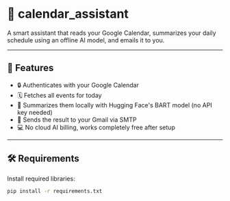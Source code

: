 # 📅 calendar_assistant

A smart assistant that reads your Google Calendar, summarizes your daily schedule using an offline AI model, and emails it to you.

---

## 🚀 Features

- 🔒 Authenticates with your Google Calendar
- 🗓️ Fetches all events for today
- 🤖 Summarizes them locally with Hugging Face's BART model (no API key needed)
- 📧 Sends the result to your Gmail via SMTP
- 💻 No cloud AI billing, works completely free after setup

---

## 🛠 Requirements

Install required libraries:

```bash
pip install -r requirements.txt
